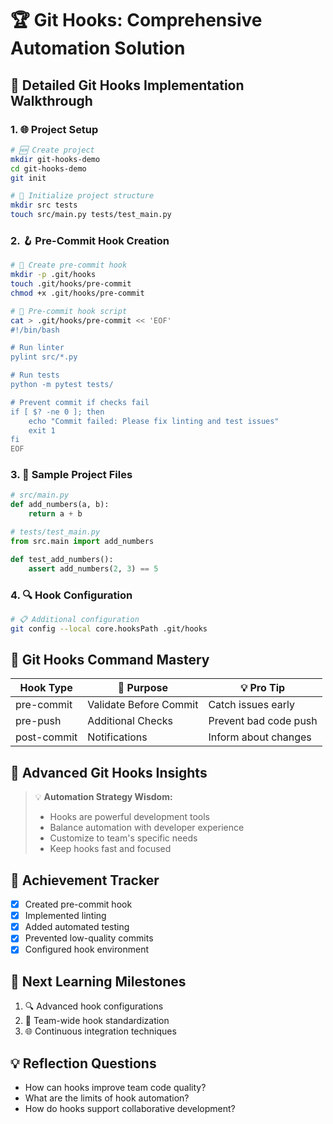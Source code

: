 # 🏆 Git Hooks: Comprehensive Automation Solution

## 🚀 Detailed Git Hooks Implementation Walkthrough

### 1. 🌐 Project Setup
```bash
# 🆕 Create project
mkdir git-hooks-demo
cd git-hooks-demo
git init

# 📝 Initialize project structure
mkdir src tests
touch src/main.py tests/test_main.py
```

### 2. 🪝 Pre-Commit Hook Creation
```bash
# 🔧 Create pre-commit hook
mkdir -p .git/hooks
touch .git/hooks/pre-commit
chmod +x .git/hooks/pre-commit

# 📝 Pre-commit hook script
cat > .git/hooks/pre-commit << 'EOF'
#!/bin/bash

# Run linter
pylint src/*.py

# Run tests
python -m pytest tests/

# Prevent commit if checks fail
if [ $? -ne 0 ]; then
    echo "Commit failed: Please fix linting and test issues"
    exit 1
fi
EOF
```

### 3. 🧪 Sample Project Files
```python
# src/main.py
def add_numbers(a, b):
    return a + b

# tests/test_main.py
from src.main import add_numbers

def test_add_numbers():
    assert add_numbers(2, 3) == 5
```

### 4. 🔍 Hook Configuration
```bash
# 📋 Additional configuration
git config --local core.hooksPath .git/hooks
```

## 🧠 Git Hooks Command Mastery
| Hook Type | 🎨 Purpose | 💡 Pro Tip |
|-----------|------------|-------------|
| pre-commit | Validate Before Commit | Catch issues early |
| pre-push | Additional Checks | Prevent bad code push |
| post-commit | Notifications | Inform about changes |

## 🌟 Advanced Git Hooks Insights
> 💡 **Automation Strategy Wisdom:**
> - Hooks are powerful development tools
> - Balance automation with developer experience
> - Customize to team's specific needs
> - Keep hooks fast and focused

## 🏅 Achievement Tracker
- [x] Created pre-commit hook
- [x] Implemented linting
- [x] Added automated testing
- [x] Prevented low-quality commits
- [x] Configured hook environment

## 🚀 Next Learning Milestones
1. 🔍 Advanced hook configurations
2. 📂 Team-wide hook standardization
3. 🌐 Continuous integration techniques

## 💡 Reflection Questions
- How can hooks improve team code quality?
- What are the limits of hook automation?
- How do hooks support collaborative development?

